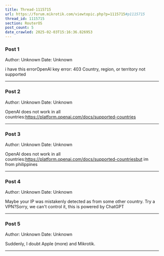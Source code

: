 ```yaml
---
title: Thread-1115715
url: https://forum.mikrotik.com/viewtopic.php?p=1115715#p1115715
thread_id: 1115715
section: RouterOS
post_count: 5
date_crawled: 2025-02-03T15:16:36.826953
---
```


### Post 1
Author: Unknown
Date: Unknown

i have this errorOpenAl key error: 403 Country, region, or territory not supported

---
### Post 2
Author: Unknown
Date: Unknown

OpenAI does not work in all countries:https://platform.openai.com/docs/supported-countries

---
### Post 3
Author: Unknown
Date: Unknown

OpenAI does not work in all countries:https://platform.openai.com/docs/supported-countriesbut im from philippines

---
### Post 4
Author: Unknown
Date: Unknown

Maybe your IP was mistakenly detected as from some other country. Try a VPN?Sorry, we can't control it, this is powered by ChatGPT

---
### Post 5
Author: Unknown
Date: Unknown

Suddenly, I doubt Apple (more) and Mikrotik.

---
